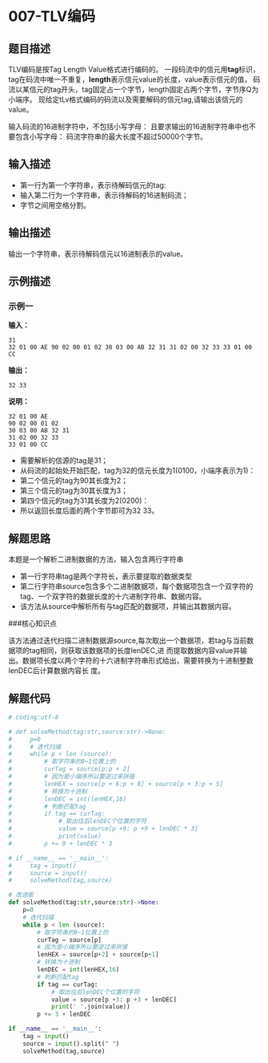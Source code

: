 # 007-TLV编码

## 题目描述

TLV编码是按Tag Length Value格式进行编码的。
一段码流中的信元用**tag**标识，tag在码流中唯一不重复，**length**表示信元value的长度，value表示信元的值，
码流以某信元的tag开头，tag固定占一个字节，length固定占两个字节，字节序Q为小端序。
现给定tLv格式编码的码流以及需要解码的信元tag,请输出该信元的value。

输入码流的16进制字符中，不包括小写字母：
且要求输出的16进制字符串中也不要包含小写字母：
码流字符串的最大长度不超过50000个字节。

## 输入描述

* 第一行为第一个字符串，表示待解码信元的tag:
* 输入第二行为一个字符串，表示待解码的16进制码流；
* 字节之间用空格分割。

## 输出描述

输出一个字符串，表示待解码信元以16进制表示的value。

## 示例描述

### 示例一

**输入：**
```shell
31
32 01 00 AE 90 02 00 01 02 30 03 00 AB 32 31 31 02 00 32 33 33 01 00 CC 
```

**输出：**
```shell
32 33
```

**说明：**  

```
32 01 00 AE 
90 02 00 01 02 
30 03 00 AB 32 31 
31 02 00 32 33 
33 01 00 CC
```



* 需要解析的信源的tag是31；
* 从码流的起始处开始匹配，tag为32的信元长度为1(0100，小端序表示为1)：
* 第二个信元的tag为90其长度为2；
* 第三个信元的tag为30其长度为3；
* 第四个信元的tag为31其长度为2(0200)：
* 所以返回长度后面的两个字节即可为32 33。

## 解题思路

本题是一个解析二进制数据的方法，输入包含两行字符串

* 第一行字符串tag是两个字符长，表示要提取的数据类型
* 第二行字符串source包含多个二进制数据项，每个数据项包含一个双字符的tag、一个双字符的数据长度的十六进制字符串、数据内容。
* 该方法从source中解析所有与tag匹配的数据项，并输出其数据内容。

###核心知识点

该方法通过迭代扫描二进制数据源source,每次取出一个数据项，若tag与当前数据项的tag相同，则获取该数据项的长度lenDEC,进
而提取数据内容value并输出。数据项长度以两个字符的十六进制字符串形式给出，需要转换为十进制整数lenDEC后计算数据内容长
度。

## 解题代码

```python
# coding:utf-8

# def solveMethod(tag:str,source:str)->None:
#     p=0
#     # 迭代扫描
#     while p < len (source):
#         # 取字符串的0~1位置上的
#         curTag = source[p:p + 2]
#         # 因为是小端序所以要逆过来拼接
#         lenHEX = source[p + 6:p + 8] + source[p + 3:p + 5]
#         # 转换为十进制
#         lenDEC = int(lenHEX,16)
#         # 判断匹配tag
#         if tag == curTag:
#             # 取出往后lenDEC个位置的字符
#             value = source[p +9: p +9 + lenDEC * 3]
#             print(value)
#         p += 9 + lenDEC * 3

# if __name__ == '__main__':
#     tag = input()
#     source = input()
#     solveMethod(tag,source)

# 改进版
def solveMethod(tag:str,source:str)->None:
    p=0
    # 迭代扫描
    while p < len (source):
        # 取字符串的0~1位置上的
        curTag = source[p]
        # 因为是小端序所以要逆过来拼接
        lenHEX = source[p+2] + source[p+1]
        # 转换为十进制
        lenDEC = int(lenHEX,16)
        # 判断匹配tag
        if tag == curTag:
            # 取出往后lenDEC个位置的字符
            value = source[p +3: p +3 + lenDEC]
            print(' '.join(value))
        p += 3 + lenDEC

if __name__ == '__main__':
    tag = input()
    source = input().split(" ")
    solveMethod(tag,source)
```

